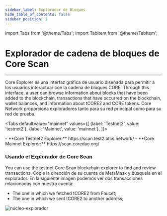 ```yaml
---
sidebar_label: Explorador de Bloques
hide_table_of_contents: false
sidebar_position: 2
---
```


import Tabs from '@theme/Tabs';
import TabItem from '@theme/TabItem';

# Explorador de cadena de bloques de Core Scan

---

Core Explorer es una interfaz gráfica de usuario diseñada para permitir a los usuarios interactuar con la cadena de bloques CORE. Through this interface, a user can browse information about blocks that have been added to the blockchain, transactions that have occurred on the blockchain, wallet balances, and information about tCORE2 and CORE tokens. Core Network proporciona exploradores tanto para su red principal como para su red de prueba.

<Tabs defaultValue="mainnet" values={[
{label: 'Testnet2', value: 'testnet2'},
{label: 'Mainnet', value: 'mainnet'},
]}>

<TabItem value="testnet2">
- **Core Testnet2 Explorer:** https://scan.test2.btcs.network/
</TabItem>

<TabItem value="mainnet">
- **Core Mainnet Explorer:** https://scan.coredao.org/
</TabItem>

</Tabs>

### Usando el Explorador de Core Scan

You can use the testnet Core Scan blockchain explorer to find and review transactions. Copie la dirección de su cuenta de MetaMask y búsquela en el explorador. En la siguiente imagen podemos ver dos transacciones relacionadas con nuestra cuenta:

- The one in which we fetched tCORE2 from Faucet;
- The one in which we sent tCORE2 to another address;

![núcleo-explorador](../../static/img/core-explorer.png)

